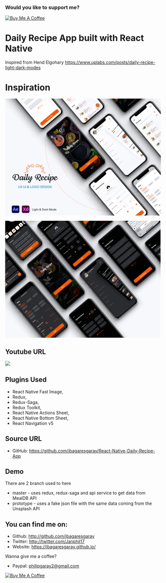 ### Would you like to support me?

<a href="https://www.buymeacoffee.com/jbagaresgaray" target="_blank"><img src="https://www.buymeacoffee.com/assets/img/custom_images/orange_img.png" alt="Buy Me A Coffee" style="height: auto !important;width: auto !important;" ></a>

# Daily Recipe App built with React Native

Inspired from Hend Elgohary https://www.uplabs.com/posts/daily-recipe-light-dark-modes

# Inspiration

![](preview.png)

![](preview2.png)

## Youtube URL

[![](video.gif)](https://www.youtube.com/watch?v=Ao0uyAVvh0M)

## Plugins Used

- React Native Fast Image, 
- Redux, 
- Redux-Saga, 
- Redux Toolkit, 
- React Native Actions Sheet, 
- React Native Bottom Sheet, 
- React Navigation v5


## Source URL

- GitHub: https://github.com/jbagaresgaray/React-Native-Daily-Recipe-App

## Demo

There are 2 branch used to here

- master - uses redux, redux-saga and api service to get data from MealDB API
- prototype - uses a fake json file with the same data coming from the Unsplash API



## You can find me on:

- Github: http://github.com/jbagaresgaray
- Twitter: http://twitter.com/Janphil17
- Website: https://jbagaresgaray.github.io/

Wanna give me a coffee?

- Paypal: philipgaray2@gmail.com

<a href="https://www.buymeacoffee.com/jbagaresgaray" target="_blank"><img src="https://www.buymeacoffee.com/assets/img/custom_images/orange_img.png" alt="Buy Me A Coffee" style="height: auto !important;width: auto !important;" ></a>
